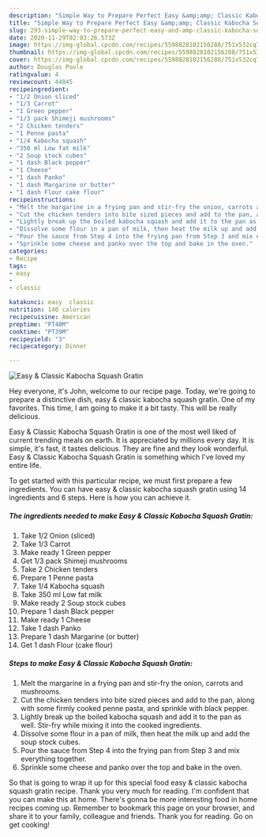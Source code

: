 ```yaml
---
description: "Simple Way to Prepare Perfect Easy &amp;amp; Classic Kabocha Squash Gratin"
title: "Simple Way to Prepare Perfect Easy &amp;amp; Classic Kabocha Squash Gratin"
slug: 293-simple-way-to-prepare-perfect-easy-and-amp-classic-kabocha-squash-gratin
date: 2020-11-29T02:03:26.573Z
image: https://img-global.cpcdn.com/recipes/5598828102156288/751x532cq70/easy-classic-kabocha-squash-gratin-recipe-main-photo.jpg
thumbnail: https://img-global.cpcdn.com/recipes/5598828102156288/751x532cq70/easy-classic-kabocha-squash-gratin-recipe-main-photo.jpg
cover: https://img-global.cpcdn.com/recipes/5598828102156288/751x532cq70/easy-classic-kabocha-squash-gratin-recipe-main-photo.jpg
author: Douglas Poole
ratingvalue: 4
reviewcount: 44045
recipeingredient:
- "1/2 Onion sliced"
- "1/3 Carrot"
- "1 Green pepper"
- "1/3 pack Shimeji mushrooms"
- "2 Chicken tenders"
- "1 Penne pasta"
- "1/4 Kabocha squash"
- "350 ml Low fat milk"
- "2 Soup stock cubes"
- "1 dash Black pepper"
- "1 Cheese"
- "1 dash Panko"
- "1 dash Margarine or butter"
- "1 dash Flour cake flour"
recipeinstructions:
- "Melt the margarine in a frying pan and stir-fry the onion, carrots and mushrooms."
- "Cut the chicken tenders into bite sized pieces and add to the pan, along with some firmly cooked penne pasta, and sprinkle with black pepper."
- "Lightly break up the boiled kabocha squash and add it to the pan as well. Stir-fry while mixing it into the cooked ingredients."
- "Dissolve some flour in a pan of milk, then heat the milk up and add the soup stock cubes."
- "Pour the sauce from Step 4 into the frying pan from Step 3 and mix everything together."
- "Sprinkle some cheese and panko over the top and bake in the oven."
categories:
- Recipe
tags:
- easy
- 
- classic

katakunci: easy  classic 
nutrition: 140 calories
recipecuisine: American
preptime: "PT40M"
cooktime: "PT39M"
recipeyield: "3"
recipecategory: Dinner

---
```



![Easy &amp; Classic Kabocha Squash Gratin](https://img-global.cpcdn.com/recipes/5598828102156288/751x532cq70/easy-classic-kabocha-squash-gratin-recipe-main-photo.jpg)

Hey everyone, it's John, welcome to our recipe page. Today, we're going to prepare a distinctive dish, easy &amp; classic kabocha squash gratin. One of my favorites. This time, I am going to make it a bit tasty. This will be really delicious.

Easy &amp; Classic Kabocha Squash Gratin is one of the most well liked of current trending meals on earth. It is appreciated by millions every day. It is simple, it's fast, it tastes delicious. They are fine and they look wonderful. Easy &amp; Classic Kabocha Squash Gratin is something which I've loved my entire life.




To get started with this particular recipe, we must first prepare a few ingredients. You can have easy &amp; classic kabocha squash gratin using 14 ingredients and 6 steps. Here is how you can achieve it.

<!--inarticleads1-->

##### The ingredients needed to make Easy &amp; Classic Kabocha Squash Gratin:

1. Take 1/2 Onion (sliced)
1. Take 1/3 Carrot
1. Make ready 1 Green pepper
1. Get 1/3 pack Shimeji mushrooms
1. Take 2 Chicken tenders
1. Prepare 1 Penne pasta
1. Take 1/4 Kabocha squash
1. Take 350 ml Low fat milk
1. Make ready 2 Soup stock cubes
1. Prepare 1 dash Black pepper
1. Make ready 1 Cheese
1. Take 1 dash Panko
1. Prepare 1 dash Margarine (or butter)
1. Get 1 dash Flour (cake flour)




<!--inarticleads2-->

##### Steps to make Easy &amp; Classic Kabocha Squash Gratin:

1. Melt the margarine in a frying pan and stir-fry the onion, carrots and mushrooms.
1. Cut the chicken tenders into bite sized pieces and add to the pan, along with some firmly cooked penne pasta, and sprinkle with black pepper.
1. Lightly break up the boiled kabocha squash and add it to the pan as well. Stir-fry while mixing it into the cooked ingredients.
1. Dissolve some flour in a pan of milk, then heat the milk up and add the soup stock cubes.
1. Pour the sauce from Step 4 into the frying pan from Step 3 and mix everything together.
1. Sprinkle some cheese and panko over the top and bake in the oven.




So that is going to wrap it up for this special food easy &amp; classic kabocha squash gratin recipe. Thank you very much for reading. I'm confident that you can make this at home. There's gonna be more interesting food in home recipes coming up. Remember to bookmark this page on your browser, and share it to your family, colleague and friends. Thank you for reading. Go on get cooking!
